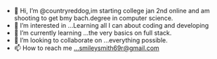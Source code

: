 - 👋 Hi, I’m @countryreddog,im starting college jan 2nd online and am shooting to get bmy bach.degree in computer science.
- 👀 I’m interested in ...Learning all I can about coding and developing 
- 🌱 I’m currently learning ...the very basics on full stack.
- 💞️ I’m looking to collaborate on ...everything possible.
- 📫 How to reach me ...smileysmith69r@gmail.com
